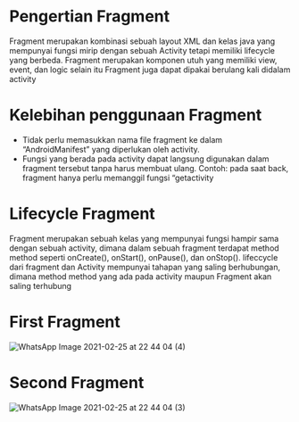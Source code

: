 # Pengertian Fragment
Fragment merupakan kombinasi sebuah layout XML dan kelas java yang mempunyai fungsi mirip dengan sebuah Activity tetapi memiliki lifecycle yang berbeda. Fragment merupakan komponen utuh yang memiliki view, event, dan logic selain itu
Fragment juga dapat dipakai berulang kali didalam activity 

# Kelebihan penggunaan Fragment
- Tidak perlu memasukkan nama file fragment ke dalam “AndroidManifest” yang diperlukan oleh activity.
- Fungsi yang berada pada activity dapat langsung digunakan dalam fragment tersebut tanpa harus membuat ulang. Contoh: pada saat back, fragment hanya perlu memanggil fungsi “getactivity

# Lifecycle Fragment
Fragment merupakan sebuah kelas yang mempunyai fungsi hampir sama dengan sebuah activity, dimana dalam sebuah fragment terdapat method method seperti onCreate(),  onStart(), onPause(), dan onStop(). lifeccycle dari fragment dan Activity mempunyai tahapan yang saling berhubungan, dimana  method method yang ada pada activity maupun Fragment akan saling terhubung

# First Fragment
![WhatsApp Image 2021-02-25 at 22 44 04 (4)](https://user-images.githubusercontent.com/54672937/109180905-f5206f80-77bd-11eb-8f89-856194aaa725.jpeg)

# Second Fragment
![WhatsApp Image 2021-02-25 at 22 44 04 (3)](https://user-images.githubusercontent.com/54672937/109180914-f6ea3300-77bd-11eb-8ee0-b935860552b2.jpeg)

